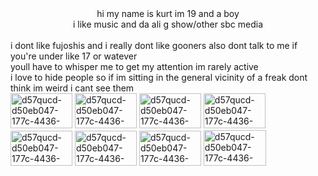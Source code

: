 <center>hi my name is kurt im 19 and a boy
  <br>i like music and da ali g show/other sbc media</center>
  <br>i dont like fujoshis and i really dont like gooners also dont talk to me if you're under like 17 or watever
  <br>youll have to whisper me to get my attention im rarely active</center>
  <br>i love to hide people so if im sitting in the general vicinity of a freak dont think im weird i cant see them
  <br><img width="99" height="56" alt="d57qucd-d50eb047-177c-4436-986b-8439cdab5deb" src="https://github.com/user-attachments/assets/3ac73e64-3111-4dea-a7bb-611519b40e21"/>
  <img width="99" height="56" alt="d57qucd-d50eb047-177c-4436-986b-8439cdab5deb" src="https://github.com/user-attachments/assets/2fbd73b7-17f0-494c-ab49-a1c6b50cdd0d"/>
  <img width="99" height="56" alt="d57qucd-d50eb047-177c-4436-986b-8439cdab5deb" src="https://github.com/user-attachments/assets/5889114d-633b-4d08-aeac-bc83a4e27f77"/>
  <img width="99" height="56" alt="d57qucd-d50eb047-177c-4436-986b-8439cdab5deb" src="https://github.com/user-attachments/assets/d1a8289a-c74f-4a2d-994b-c50904276f44"/>
  <img width="99" height="56" alt="d57qucd-d50eb047-177c-4436-986b-8439cdab5deb" src="https://github.com/user-attachments/assets/2ffe3d1d-d7f5-443b-9f8f-53feeed83e97"/>
  <img width="99" height="56" alt="d57qucd-d50eb047-177c-4436-986b-8439cdab5deb" src="https://github.com/user-attachments/assets/c700115a-8402-47dd-b09a-92972a8a726d"/>
  <img width="99" height="56" alt="d57qucd-d50eb047-177c-4436-986b-8439cdab5deb" src="https://github.com/user-attachments/assets/7b914c1a-cf37-4cba-88a8-9903b517b2a0"/>
  <img width="100" height="57" alt="d57qucd-d50eb047-177c-4436-986b-8439cdab5deb" src="https://github.com/user-attachments/assets/52b7436a-46b3-4b36-9a6f-a19a761d6c96"/>
</center>
